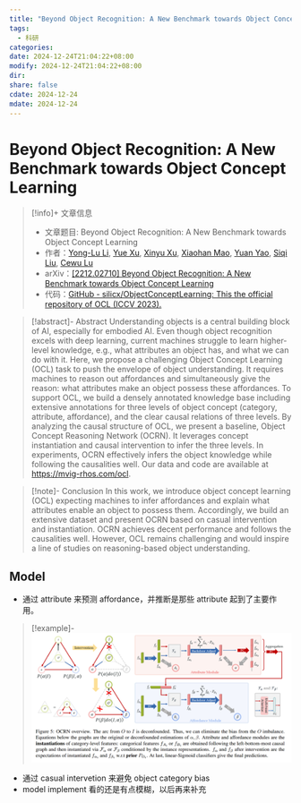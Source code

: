 ```yaml
---
title: "Beyond Object Recognition: A New Benchmark towards Object Concept Learning"
tags:
  - 科研
categories: 
date: 2024-12-24T21:04:22+08:00
modify: 2024-12-24T21:04:22+08:00
dir: 
share: false
cdate: 2024-12-24
mdate: 2024-12-24
---
```


# Beyond Object Recognition: A New Benchmark towards Object Concept Learning

> [!info]+ 文章信息
> - 文章题目: Beyond Object Recognition: A New Benchmark towards Object Concept Learning
> - 作者：[Yong-Lu Li](https://arxiv.org/search/cs?searchtype=author&query=Li,+Y), [Yue Xu](https://arxiv.org/search/cs?searchtype=author&query=Xu,+Y), [Xinyu Xu](https://arxiv.org/search/cs?searchtype=author&query=Xu,+X), [Xiaohan Mao](https://arxiv.org/search/cs?searchtype=author&query=Mao,+X), [Yuan Yao](https://arxiv.org/search/cs?searchtype=author&query=Yao,+Y), [Siqi Liu](https://arxiv.org/search/cs?searchtype=author&query=Liu,+S), [Cewu Lu](https://arxiv.org/search/cs?searchtype=author&query=Lu,+C)
> - arXiv：[\[2212.02710\] Beyond Object Recognition: A New Benchmark towards Object Concept Learning](https://arxiv.org/abs/2212.02710)
> - 代码：[GitHub - silicx/ObjectConceptLearning: This the official repository of OCL (ICCV 2023).](https://github.com/silicx/ObjectConceptLearning)

> [!abstract]- Abstract
> Understanding objects is a central building block of AI, especially for embodied AI. Even though object recognition excels with deep learning, current machines struggle to learn higher-level knowledge, e.g., what attributes an object has, and what we can do with it. Here, we propose a challenging Object Concept Learning (OCL) task to push the envelope of object understanding. It requires machines to reason out affordances and simultaneously give the reason: what attributes make an object possess these affordances. To support OCL, we build a densely annotated knowledge base including extensive annotations for three levels of object concept (category, attribute, affordance), and the clear causal relations of three levels. By analyzing the causal structure of OCL, we present a baseline, Object Concept Reasoning Network (OCRN). It leverages concept instantiation and causal intervention to infer the three levels. In experiments, OCRN effectively infers the object knowledge while following the causalities well. Our data and code are available at https://mvig-rhos.com/ocl.

> [!note]- Conclusion
> In this work, we introduce object concept learning (OCL) expecting machines to infer affordances and explain what attributes enable an object to possess them. Accordingly, we build an extensive dataset and present OCRN based on casual intervention and instantiation. OCRN achieves decent performance and follows the causalities well. However, OCL remains challenging and would inspire a line of studies on reasoning-based object understanding.

## Model

- 通过 attribute 来预测 affordance，并推断是那些 attribute 起到了主要作用。

> [!example]-
> ![image.png](https://raw.githubusercontent.com/WncFht/picture/main/20241225134159699.png)

- 通过 casual intervetion 来避免 object category bias
- model implement 看的还是有点模糊，以后再来补充
